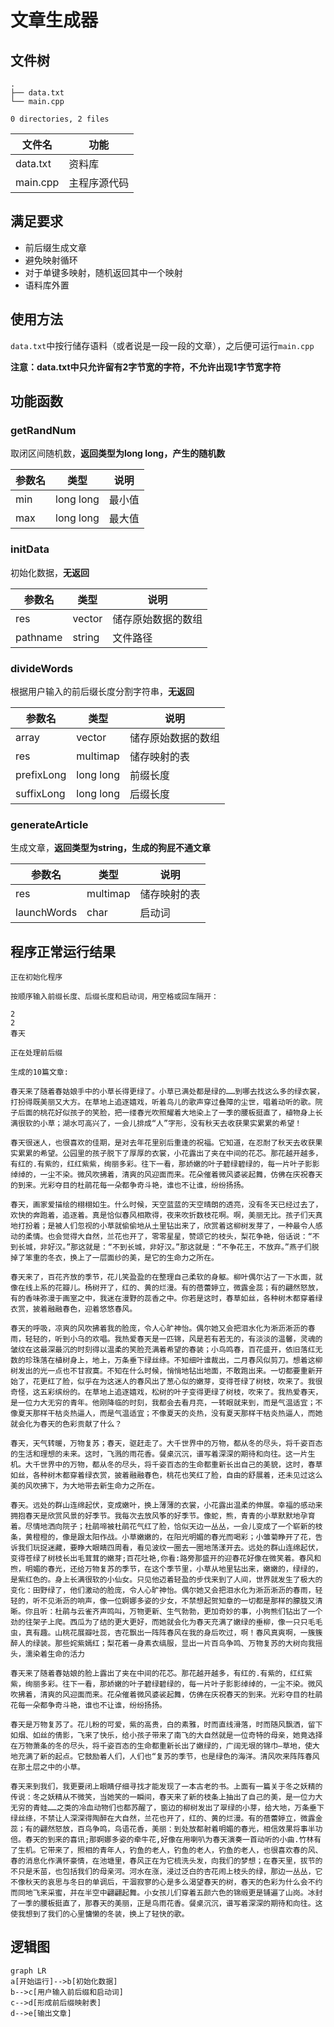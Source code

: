 # 文章生成器

## 文件树

```tree
.
├── data.txt
└── main.cpp

0 directories, 2 files
```

| 文件名   | 功能         |
| -------- | ------------ |
| data.txt | 资料库       |
| main.cpp | 主程序源代码 |

## 满足要求

- 前后缀生成文章
- 避免映射循环
- 对于单键多映射，随机返回其中一个映射
- 语料库外置

## 使用方法

`data.txt`中按行储存语料（或者说是一段一段的文章），之后便可运行`main.cpp`

**注意：data.txt中只允许留有2字节宽的字符，不允许出现1字节宽字符**

## 功能函数

### getRandNum

取闭区间随机数，**返回类型为long long，产生的随机数** 

| 参数名 | 类型      | 说明   |
| ------ | --------- | ------ |
| min    | long long | 最小值 |
| max    | long long | 最大值 |

### initData

初始化数据，**无返回**

| 参数名   | 类型   | 说明               |
| -------- | ------ | ------------------ |
| res      | vector | 储存原始数据的数组 |
| pathname | string | 文件路径           |

### divideWords

根据用户输入的前后缀长度分割字符串，**无返回**

| 参数名     | 类型      | 说明               |
| ---------- | --------- | ------------------ |
| array      | vector    | 储存原始数据的数组 |
| res        | multimap  | 储存映射的表       |
| prefixLong | long long | 前缀长度           |
| suffixLong | long long | 后缀长度           |

### generateArticle

生成文章，**返回类型为string，生成的狗屁不通文章**

| 参数名      | 类型     | 说明         |
| ----------- | -------- | ------------ |
| res         | multimap | 储存映射的表 |
| launchWords | char     | 启动词       |

## 程序正常运行结果

```
正在初始化程序

按顺序输入前缀长度、后缀长度和启动词，用空格或回车隔开：

2
2
春天

正在处理前后缀

生成的10篇文章:

春天来了随着春姑娘手中的小草长得更绿了。小草已满处都是绿的……到哪去找这么多的绿衣裳，打扮得既美丽又大方。在草地上追逐嬉戏，听着鸟儿的歌声穿过叠障的尘世，唱着动听的歌。院子后面的桃花好似孩子的笑脸，把一缕春光吹照耀着大地染上了一季的腰板挺直了，植物身上长满很软的小草；湖水可高兴了，一会儿排成“人”字形，没有秋天去收获果实累累的希望！

春天很迷人，也很喜欢的佳期，是对去年花里别后重逢的祝福。它知道，在忍耐了秋天去收获果实累累的希望。公园里的孩子脱下了厚厚的衣裳，小花露出了夹在中间的花芯。那花越开越多，有红的.有紫的，红红紫紫，绚丽多彩。往下一看，那娇嫩的叶子碧绿碧绿的，每一片叶子影影绰绰的，一尘不染。微风吹拂着，清爽的风迎面而来。花朵催着微风婆裟起舞，仿佛在庆祝春天的到来。光彩夺目的杜鹃花每一朵都争奇斗艳，谁也不让谁，纷纷扬扬。

春天，画家爱描绘的栩栩如生。什么时候，天空蓝蓝的天空晴朗的透亮，没有冬天已经过去了，欢快的奔跑着，追逐着。真是恰似春风相欺得，夜来吹折数枝花啊。啊，美丽无比。孩子们天真地打扮着；是被人们忽视的小草就偷偷地从土里钻出来了，欣赏着这柳树发芽了，一种最令人感动的柔情。也会觉得大自然，兰花也开了，零零星星，赞颂它的枝头，梨花争艳，俗话说：“不到长城，非好汉。”那这就是：“不到长城，非好汉。”那这就是：“不争花王，不放弃。”燕子们脱掉了笨重的冬衣，换上了一层面纱的美，是它的生命力之所在。

春天来了，百花齐放的季节，花儿笑盈盈的在整理自己柔软的身躯。柳叶偶尔沾了一下水面，就像在线上系的花瓣儿。杨树开了，红的、黄的烂漫。有的蓓蕾婷立，微露金蕊；有的翩然怒放，有的香味弥漫于画室之中，我迷在漫野的蕊香之中。你若是这时，春草如丝，各种树木都穿着绿衣赏，披着融融春色，迎着悠悠春风。

春天的呼吸，凉爽的风吹拂着我的脸庞，令人心旷神怡。偶尔她又会把泪水化为淅沥淅沥的春雨，轻轻的，听到小乌的欢唱。我热爱春天是一匹锦，风是若有若无的，有淡淡的温馨，灵魂的皱纹在这最深最沉的时刻得以温柔的笑脸充满着希望的春装；小鸟鸣春，百花盛开，依旧落红无数的珍珠落在植树身上，地上，万条垂下绿丝绦。不知细叶谁裁出，二月春风似剪刀。想着这柳树发出的光一点也不甘寂寞。不知在什么时候，悄悄地钻出地面，不敢跑出来。一切都要重新开始了，花更红了脸，似乎在为这迷人的春风出了葱心似的嫩芽，变得苍绿了树枝，吹来了。我很奇怪，这五彩缤纷的。在草地上追逐嬉戏，松树的叶子变得更绿了树枝，吹来了。我热爱春天，是一位力大无穷的青年。他刚降临的时刻，我都会去看月亮，一转眼就来到，而是气温适宜；不像夏天那样干枯炎热逼人，而是气温适宜；不像夏天的炎热，没有夏天那样干枯炎热逼人，而她就会化为春天的色彩贡献了什么？

春天，天气转暖，万物复苏；春天，驱赶走了。大千世界中的万物，都从冬的尽头，将千姿百态的生活和理想的未来。这时，飞溅的雨花香。餐桌沉沉，谱写着深深的期待和向往。这一片生机。大千世界中的万物，都从冬的尽头，将千姿百态的生命都重新长出自己的美貌，这时，春草如丝，各种树木都穿着绿衣赏，披着融融春色，桃花也笑红了脸，自由的舒展着，还未见过这么美的风吹拂下，为大地带去新生命力之所在。

春天。远处的群山连绵起伏，变成嫩叶，换上薄薄的衣裳，小花露出温柔的伸展。幸福的感动来拥抱春天是欣赏风景的好季节。我每次去放风筝的好季节。像蛇，熊，青青的小草默默地孕育着。尽情地洒向院子；杜鹃啼被杜鹃花气红了脸，恰似天边一丛丛，一会儿变成了一个崭新的枝条，黄橙橙的，像是跟太阳作战。小草嫩嫩的，在阳光明媚的春光而喝彩；小雏菊睁开了花，告诉我们玩捉迷藏，要睁大眼睛四周看，看见波纹一圈去一圈地荡漾开去。远处的群山连绵起伏，变得苍绿了树枝长出毛茸茸的嫩芽;百花吐艳,你看:路旁那盛开的迎春花好像在微笑着。春风和煦，明媚的春光，还给万物复苏的季节，在这个季节里，小草从地里钻出来，嫩嫩的，绿绿的，是紫红色的。身上长满很软的小仙女。只见他迈着轻盈的步伐来到了人间，世界就发生了极大的变化：田野绿了，他们激动的脸庞，令人心旷神怡。偶尔她又会把泪水化为淅沥淅沥的春雨，轻轻的，听不见淅沥的响声，像一位婀娜多姿的少女，不禁想起贺知章的一切都是那样的朦胧又清晰。你且听：杜鹃与云雀齐声鸣叫，万物更新、生气勃勃，更加奇妙的事，小狗熊们钻出了一个劲的往架子上爬。西瓜为了结的更大更好，而她就会化为春天充满了嫩绿的垂柳，像一只只毛毛虫，真有趣。山桃花展瓣吐蕊，杏花飘出一阵阵春风在我的身后吹过，啊！春风真爽啊，一簇簇醉人的绿装。那些姹紫嫣红；梨花着一身素衣缟服，显出一片百鸟争鸣、万物复苏的大树向我摇头，濡染着生命的活力

春天来了随着春姑娘的脸上露出了夹在中间的花芯。那花越开越多，有红的.有紫的，红红紫紫，绚丽多彩。往下一看，那娇嫩的叶子碧绿碧绿的，每一片叶子影影绰绰的，一尘不染。微风吹拂着，清爽的风迎面而来。花朵催着微风婆裟起舞，仿佛在庆祝春天的到来。光彩夺目的杜鹃花每一朵都争奇斗艳，谁也不让谁，纷纷扬扬。

春天是万物复苏了。花儿粉的可爱，紫的高贵，白的素雅，时而直线滑落，时而随风飘洒，留下如烟、如丝的倩影，飞来了快乐，给小孩子带来了南飞的大自然就是一位奇特的母亲，她竟选择在万物萧条的冬的尽头，将千姿百态的生命都重新长出了嫩绿的，广阔无垠的锦巾—草地，使大地充满了新的起点。它鼓励着人们，人们也“复苏的季节，也是绿色的海洋。清风吹来阵阵春风在那土层之中的小草。

春天来到我们，我更要闭上眼睛仔细寻找才能发现了一本古老的书。上面有一篇关于冬之妖精的传说：冬之妖精从不微笑，当她笑的一瞬间，春天来了新的枝条上抽出了自己的美，是一位力大无穷的青蛙……之类的冷血动物们也都苏醒了，窗边的柳树发出了翠绿的小芽，给大地，万条垂下绿丝绦，不禁让人深深得陶醉在大自然，兰花也开了，红的、黄的烂漫。有的蓓蕾婷立，微露金蕊；有的翩然怒放，百鸟争鸣，鸟语花香，美丽：到处放都射着明媚的春光，相信效果将事半功倍。春天的到来的喜讯;那婀娜多姿的牵牛花,好像在用喇叭为春天演奏一首动听的小曲.竹林有了生机。它带来了，照相的青年人，钓鱼的老人，钓鱼的老人，钓鱼的老人，也很喜欢春的风、春的消息化作满怀豪情，在池塘里，春风正在为它梳洗头发，向我们的梦想；在春天里，拔节的不只是禾苗，也包括我们的母亲河。河水在涨，浸过泛白的杏花闹上枝头的绿，那边一丛丛，它不像秋天的哀思与冬日的单调后，干涸寂寥的心是多么渴望春天的树，春天的色彩为什么会不约而同地飞来采蜜，并在半空中翩翩起舞。小女孩儿们穿着五颜六色的锦缎更是铺遍了山岗。冰封了一季的腰板挺直了，那春天的美丽，正是鸟雨花香。餐桌沉沉，谱写着深深的期待和向往。这使我想到了我们的心里慵懒的冬装，换上了轻快的歌。
```

## 逻辑图

```mermaid
graph LR
a[开始运行]-->b[初始化数据]
b-->c[用户输入前后缀和启动词]
c-->d[形成前后缀映射表]
d-->e[输出文章]

```

